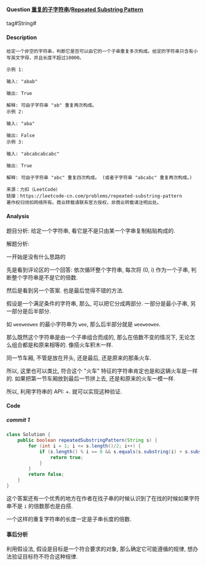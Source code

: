 #### Question [重复的子字符串](https://leetcode-cn.com/problems/repeated-substring-pattern/)/[Repeated Substring Pattern](https://leetcode-cn.com/problems/repeated-substring-pattern/)

tag#String#



#### Description

```
给定一个非空的字符串，判断它是否可以由它的一个子串重复多次构成。给定的字符串只含有小写英文字母，并且长度不超过10000。

示例 1:

输入: "abab"

输出: True

解释: 可由子字符串 "ab" 重复两次构成。
示例 2:

输入: "aba"

输出: False
示例 3:

输入: "abcabcabcabc"

输出: True

解释: 可由子字符串 "abc" 重复四次构成。 (或者子字符串 "abcabc" 重复两次构成。)

来源：力扣（LeetCode）
链接：https://leetcode-cn.com/problems/repeated-substring-pattern
著作权归领扣网络所有。商业转载请联系官方授权，非商业转载请注明出处。
```



#### Analysis

题目分析: 给定一个字符串, 看它是不是只由某一个字串复制粘贴构成的.

解题分析:

一开始是没有什么思路的

先是看到评论区的一个回答: 依次循环整个字符串, 每次将 (0, i) 作为一个子串, 判断整个字符串是不是它的倍数.

然后是看到另一个答案. 也是最后觉得不错的方法.

假设是一个满足条件的字符串, 那么, 可以把它分成两部分. 一部分是最小子串, 另一部分是后半部分.

如 `weeweewee` 的最小字符串为 `wee`, 那么后半部分就是 `weeweewee`.

那么既然这个字符串是由一个子串组合而成的, 那么在倍数不变的情况下, 无论怎么组合都是和原来相等的. 像搭火车积木一样.

同一节车厢, 不管是放在开头, 还是最后, 还是原来的那条火车.

所以, 这里也可以类比, 符合这个 "火车" 特征的字符串肯定也是和这辆火车是一样的. 如果把第一节车厢放到最后一节拼上去, 还是和原来的火车一模一样.

所以, 利用字符串的 API: +. 就可以实现这种验证.



#### Code

##### commit 1

```java
class Solution {
    public boolean repeatedSubstringPattern(String s) {
        for (int i = 1; i <= s.length()/2; i++) {
            if (s.length() % i == 0 && s.equals(s.substring(i) + s.substring(0, i))) {
                return true;
            }
        }
        return false;
    }
}
```



这个答案还有一个优秀的地方在作者在找子串的时候认识到了在找的时候如果字符串不是 `i` 的倍数那也是白搭. 

一个这样的重复字符串的长度一定是子串长度的倍数.



#### 事后分析

利用假设法, 假设是目标是一个符合要求的对象, 那么确定它可能遵循的规律, 想办法验证目标符不符合这种规律.



